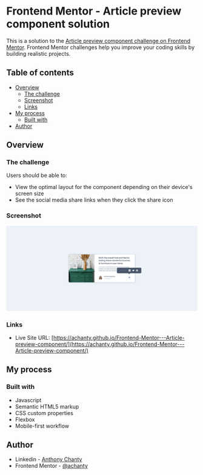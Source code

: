 # Frontend Mentor - Article preview component solution

This is a solution to the [Article preview component challenge on Frontend Mentor](https://www.frontendmentor.io/challenges/article-preview-component-dYBN_pYFT). Frontend Mentor challenges help you improve your coding skills by building realistic projects. 

## Table of contents

- [Overview](#overview)
  - [The challenge](#the-challenge)
  - [Screenshot](#screenshot)
  - [Links](#links)
- [My process](#my-process)
  - [Built with](#built-with)
- [Author](#author)

## Overview

### The challenge

Users should be able to:

- View the optimal layout for the component depending on their device's screen size
- See the social media share links when they click the share icon

### Screenshot

![](./images/screenshot.jpg)

### Links

- Live Site URL: [https://achanty.github.io/Frontend-Mentor---Article-preview-component/](https://achanty.github.io/Frontend-Mentor---Article-preview-component/)

## My process

### Built with

- Javascript
- Semantic HTML5 markup
- CSS custom properties
- Flexbox
- Mobile-first workflow

## Author

- Linkedin - [Anthony Chanty](https://www.linkedin.com/in/anthony-c-a925a6172/)
- Frontend Mentor - [@achanty](https://www.frontendmentor.io/profile/AChanty)
